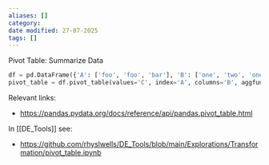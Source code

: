 ```yaml
---
aliases: []
category: 
date modified: 27-07-2025
tags: []
---
```

Pivot Table: Summarize Data
```python
df = pd.DataFrame({'A': ['foo', 'foo', 'bar'], 'B': ['one', 'two', 'one'], 'C': [1, 2, 3]})
pivot_table = df.pivot_table(values='C', index='A', columns='B', aggfunc='sum')
```

Relevant links:
- https://pandas.pydata.org/docs/reference/api/pandas.pivot_table.html

In [[DE_Tools]] see:
- https://github.com/rhyslwells/DE_Tools/blob/main/Explorations/Transformation/pivot_table.ipynb